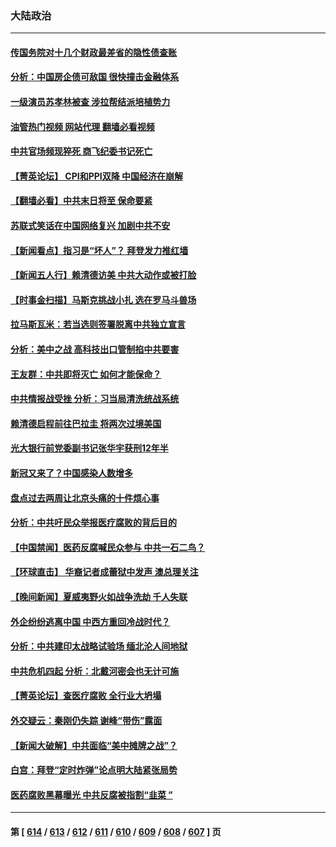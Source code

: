 ### 大陆政治
---
#### [传国务院对十几个财政最差省的隐性债查账](../../pages/ncid277/n14053044.md?08131645) 
#### [分析：中国房企债可敌国 很快撞击金融体系](../../pages/ncid277/n14052985.md?08131645) 
#### [一级演员苏孝林被查 涉拉帮结派培植势力](../../pages/ncid277/n14053063.md?08131645) 
#### [油管热门视频 网站代理 翻墙必看视频](http://138.2.39.72:81/youtube.html?epic-marker?08131645)
#### [中共官场频现猝死 商飞纪委书记死亡](../../pages/ncid277/n14053039.md?08131645) 
#### [【菁英论坛】 CPI和PPI双降 中国经济在崩解](../../pages/ncid277/n14053002.md?08131645) 
#### [【翻墙必看】中共末日将至 保命要紧](../../pages/ncid277/n14053045.md?08131645) 
#### [苏联式笑话在中国网络复兴 加剧中共不安](../../pages/ncid277/n14053003.md?08131645) 
#### [【新闻看点】指习是“坏人”？ 拜登发力推红墙](../../pages/ncid277/n14052915.md?08131645) 
#### [【新闻五人行】赖清德访美 中共大动作或被打脸](../../pages/ncid277/n14052993.md?08131645) 
#### [【时事金扫描】马斯克挑战小扎 选在罗马斗兽场](../../pages/ncid277/n14052999.md?08131645) 
#### [拉马斯瓦米：若当选则签署脱离中共独立宣言](../../pages/ncid277/n14052976.md?08131645) 
#### [分析：美中之战 高科技出口管制掐中共要害](../../pages/ncid277/n14050693.md?08131645) 
#### [王友群：中共即将灭亡 如何才能保命？](../../pages/ncid277/n14052925.md?08131645) 
#### [中共情报战受挫 分析：习当局清洗统战系统](../../pages/ncid277/n14052967.md?08131645) 
#### [赖清德启程前往巴拉圭 将两次过境美国](../../pages/ncid277/n14052933.md?08131645) 
#### [光大银行前党委副书记张华宇获刑12年半](../../pages/ncid277/n14052889.md?08131645) 
#### [新冠又来了？中国感染人数增多](../../pages/ncid277/n14052852.md?08131645) 
#### [盘点过去两周让北京头痛的十件烦心事](../../pages/ncid277/n14052654.md?08131645) 
#### [分析：中共吁民众举报医疗腐败的背后目的](../../pages/ncid277/n14052809.md?08131645) 
#### [【中国禁闻】医药反腐喊民众参与 中共一石二鸟？](../../pages/ncid277/n14052367.md?08131645) 
#### [【环球直击】 华裔记者成蕾狱中发声 澳总理关注](../../pages/ncid277/n14052370.md?08131645) 
#### [【晚间新闻】夏威夷野火如战争洗劫 千人失联](../../pages/ncid277/n14052391.md?08131645) 
#### [外企纷纷逃离中国 中西方重回冷战时代？](../../pages/ncid277/n14052564.md?08131645) 
#### [分析：中共建印太战略试验场 缅北沦人间地狱](../../pages/ncid277/n14051982.md?08131645) 
#### [中共危机四起 分析：北戴河密会也无计可施](../../pages/ncid277/n14052489.md?08131645) 
#### [【菁英论坛】查医疗腐败 全行业大坍塌](../../pages/ncid277/n14052573.md?08131645) 
#### [外交疑云：秦刚仍失踪 谢峰“带伤”露面](../../pages/ncid277/n14052623.md?08131645) 
#### [【新闻大破解】中共面临“美中摊牌之战”？](../../pages/ncid277/n14052585.md?08131645) 
#### [白宫：拜登“定时炸弹”论点明大陆紧张局势](../../pages/ncid277/n14052605.md?08131645) 
#### [医药腐败黑幕曝光 中共反腐被指割“韭菜 ”](../../pages/ncid277/n14052586.md?08131645) 

---
#### 第 [ [614](./614.md?08131645) / [613](./613.md?08131645) / [612](./612.md?08131645) / [611](./611.md?08131645) / [610](./610.md?08131645) / [609](./609.md?08131645) / [608](./608.md?08131645) / [607](./607.md?08131645) ] 页

